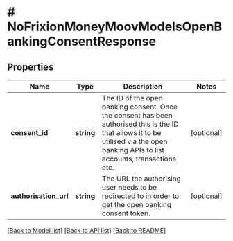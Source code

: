 # # NoFrixionMoneyMoovModelsOpenBankingConsentResponse

## Properties

Name | Type | Description | Notes
------------ | ------------- | ------------- | -------------
**consent_id** | **string** | The ID of the open banking consent. Once the consent has been authorised this  is the ID that allows it to be utilised via the open banking APIs to list accounts,  transactions etc. | [optional]
**authorisation_url** | **string** | The URL the authorising user needs to be redirected to in order to get the open banking  consent token. | [optional]

[[Back to Model list]](../../README.md#models) [[Back to API list]](../../README.md#endpoints) [[Back to README]](../../README.md)
